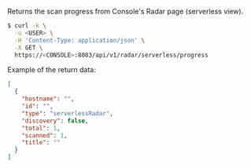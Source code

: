 Returns the scan progress from Console's Radar page (serverless view).

```bash
$ curl -k \
  -u <USER> \
  -H 'Content-Type: application/json' \
  -X GET \
  https://<CONSOLE>:8083/api/v1/radar/serverless/progress
```

Example of the return data:

```json
[
  {
    "hostname": "",
    "id": "",
    "type": "serverlessRadar",
    "discovery": false,
    "total": 1,
    "scanned": 1,
    "title": ""
  }
]
```
